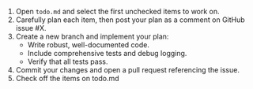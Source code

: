1. Open `todo.md` and select the first unchecked items to work on.
2. Carefully plan each item, then post your plan as a comment on GitHub issue #X.
3. Create a new branch and implement your plan:
    - Write robust, well-documented code.
    - Include comprehensive tests and debug logging.
    - Verify that all tests pass.
4. Commit your changes and open a pull request referencing the issue.
5. Check off the items on todo.md